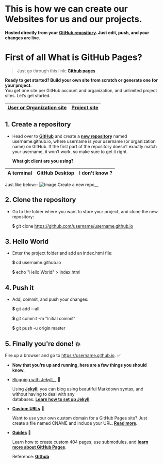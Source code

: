 # This is how we can create our Websites for us and our projects. 

__Hosted directly from your __[GitHub repository](https://github.com)__. Just edit, push, and your changes are live.__

# First of all What is GitHub Pages?

>Just go through this link: __[Github pages](https://pages.github.com)__

__Ready to get started? Build your own site from scratch or generate one for your project.__<br>
You get one site per GitHub account and organization,
and unlimited project sites. Let‘s get started.

 __[User or Organization site]()__ | __[Project site]()__ 
 --------------------------|-------------------
      
## 1. Create a repository 

* Head over to __[GitHub](https://github.com)__ and create a __[new repository](https://github.com/new)__ 
  named username.github.io, where username is your username (or organization name) on GitHub.
  If the first part of the repository doesn’t exactly match your username, it won’t work, so make sure to get it right.

  __What git client are you using?__
  
 A terminal | GitHub Desktop | I don't know ?
 -----------|----------------|---------------
       
Just like below:-
![Image:Create a new repo](https://guides.github.com/activities/hello-world/create-new-repo.png)__
       
       
      
## 2. Clone the repository

* Go to the folder where you want to store your project, and clone the new repository:

   :heavy_dollar_sign: git clone https://github.com/username/username.github.io

## 3. Hello World

* Enter the project folder and add an index.html file:

   :heavy_dollar_sign: cd username.github.io

   :heavy_dollar_sign: echo "Hello World" > index.html

## 4. Push it

* Add, commit, and push your changes:

   :heavy_dollar_sign: git add --all

   :heavy_dollar_sign: git commit -m "Initial commit"

   :heavy_dollar_sign: git push -u origin master


## 5. Finally you're done! :boom:

Fire up a browser and go to https://username.github.io.
                :white_check_mark:
      
* __Now that you’re up and running, here are a few things you should know.__


* [Blogging with Jekyll](https://jekyllrb.com/)__ :pencil:

  Using __[Jekyll](https://jekyllrb.com/)__, you can blog using beautiful Markdown syntax, and without having to deal with any         
  databases. __[Learn how to set up Jekyll](https://jekyllrb.com/doc/quick-start)__.


* __[Custom URLs](https://help.github.com/articles/using-a-custom-domain-with-github-pages/)__ :link:

  Want to use your own custom domain for a GitHub Pages site? Just create a file named CNAME and include your URL. 
  __[Read more](https://help.github.com/articles/using-a-custom-domain-with-github-pages/)__.


* __[Guides](https://help.github.com/categories/github-pages-basics/)__ :book:

   Learn how to create custom 404 pages, use submodules, and 
   __[learn more about GitHub Pages](https://help.github.com/categories/github-pages-basics/)__.


   Reference: __[Github](https://github.com)__     
